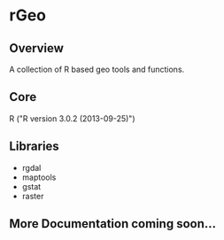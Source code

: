 # rGeo
## Overview
A collection of R based geo tools and functions. 


## Core 
R ("R version 3.0.2 (2013-09-25)")

## Libraries
* rgdal
* maptools
* gstat
* raster

## More Documentation coming soon...
